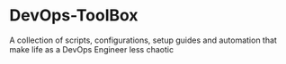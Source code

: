 # DevOps-ToolBox
A collection of scripts, configurations, setup guides and automation that make life as a DevOps Engineer less chaotic
